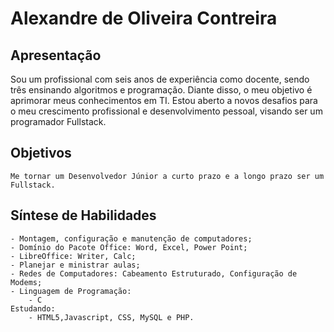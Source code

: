 # Alexandre de Oliveira Contreira
    
## Apresentação 

Sou um profissional com seis anos de experiência como docente, sendo três ensinando algoritmos e programação. Diante disso, o meu objetivo é aprimorar meus conhecimentos em TI. Estou aberto a novos desafios para o meu crescimento profissional e desenvolvimento pessoal, visando ser um programador Fullstack. 


## Objetivos

    Me tornar um Desenvolvedor Júnior a curto prazo e a longo prazo ser um Fullstack.

## Síntese de Habilidades 
 
    - Montagem, configuração e manutenção de computadores;
    - Domínio do Pacote Office: Word, Excel, Power Point;
    - LibreOffice: Writer, Calc;
    - Planejar e ministrar aulas;
    - Redes de Computadores: Cabeamento Estruturado, Configuração de Modems;
    - Linguagem de Programação: 
        - C 
    Estudando:
        - HTML5,Javascript, CSS, MySQL e PHP. 



  



